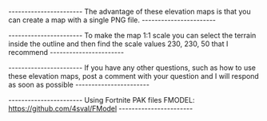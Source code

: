 ----------------------- The advantage of these elevation maps is that you can create a map with a single PNG file. -----------------------



----------------------- To make the map 1:1 scale you can select the terrain inside the outline and then find the scale values 230, 230, 50 that I recommend -----------------------



----------------------- If you have any other questions, such as how to use these elevation maps, post a comment with your question and I will respond as soon as possible -----------------------



----------------------- Using Fortnite PAK files FMODEL: https://github.com/4sval/FModel -----------------------

